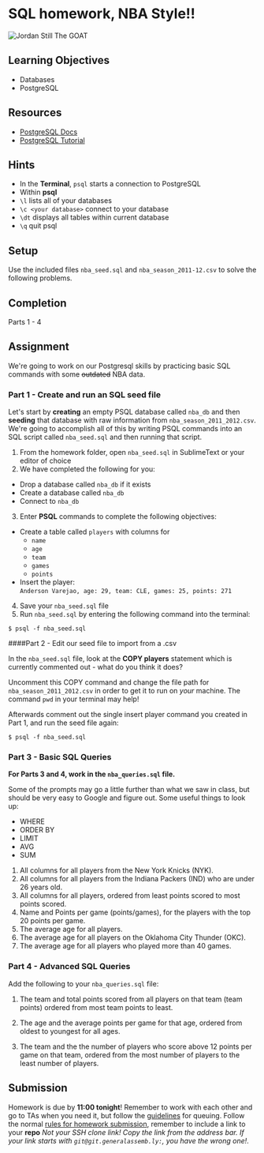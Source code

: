 # SQL homework, NBA Style!!

![Jordan Still The GOAT](https://media.giphy.com/media/3mISSzQUAVwmQ/giphy.gif)

## Learning Objectives
* Databases
* PostgreSQL

## Resources
* [PostgreSQL Docs](https://www.postgresql.org/docs/9.6/static/index.html)
* [PostgreSQL Tutorial](https://www.tutorialspoint.com/postgresql/index.htm)

## Hints
* In the **Terminal**, `psql` starts a connection to PostgreSQL
* Within **psql**
* `\l` lists all of your databases
* `\c <your database>` connect to your database
* `\dt` displays all tables within current database
* `\q` quit psql

## Setup

Use the included files `nba_seed.sql` and `nba_season_2011-12.csv` to solve the following problems.

## Completion

Parts 1 - 4

## Assignment

We're going to work on our Postgresql skills by practicing basic SQL commands with some ~~outdated~~ NBA data.

### Part 1 - Create and run an SQL seed file

Let's start by **creating** an empty PSQL database called `nba_db` and then **seeding** that database with raw information from `nba_season_2011_2012.csv`. We're going to accomplish all of this by writing PSQL commands into an SQL script called `nba_seed.sql` and then running that script.

1. From the homework folder, open `nba_seed.sql` in SublimeText or your editor of choice
2. We have completed the following for you:
  * Drop a database called `nba_db` if it exists
  * Create a database called `nba_db`
  * Connect to `nba_db`
3. Enter **PSQL** commands to complete the following objectives:
  * Create a table called `players` with columns for
    - `name`
    - `age`
    - `team`
    - `games`
    - `points`
  * Insert the player:<br>
    `Anderson Varejao, age: 29, team: CLE, games: 25, points: 271`
4. Save your `nba_seed.sql` file
5. Run `nba_seed.sql` by entering the following command into the terminal:
  ```
  $ psql -f nba_seed.sql
  ```

####Part 2 - Edit our seed file to import from a .csv

In the `nba_seed.sql` file, look at the **COPY players** statement which is currently commented out - what do you think it does?

Uncomment this COPY command and change the file path for `nba_season_2011_2012.csv` in order to get it to run on *your* machine. The command `pwd` in your terminal may help!

Afterwards comment out the single insert player command you created in Part 1, and run the seed file again:

```
$ psql -f nba_seed.sql
```

### Part 3 - Basic SQL Queries

**For Parts 3 and 4, work in the `nba_queries.sql` file.**

Some of the prompts may go a little further than what we saw in class, but should be very easy to Google and figure out. Some useful things to look up:
* WHERE
* ORDER BY
* LIMIT
* AVG
* SUM

1. All columns for all players from the New York Knicks (NYK).
2. All columns for all players from the Indiana Packers (IND) who are under 26 years old.
3. All columns for all players, ordered from least points scored to most points scored.
4. Name and Points per game (points/games), for the players with the top 20 points per game.
5. The average age for all players.
6. The average age for all players on the Oklahoma City Thunder (OKC).
7. The average age for all players who played more than 40 games.

### Part 4 - Advanced SQL Queries

Add the following to your `nba_queries.sql` file:

1. The team and total points scored from all players on that team (team points) ordered from most team points to least.

2. The age and the average points per game for that age, ordered from oldest to youngest for all ages.

3. The team and the the number of players who score above 12 points per game on that team, ordered from the most number of players to the least number of players.

## Submission

Homework is due by **11:00 tonight**! Remember to work with each other and go to TAs when you need it, but follow the [guidelines](https://git.generalassemb.ly/wdi-nyc-5-22/course-information/blob/master/how-to-queue-with-TAs.md) for queuing. Follow the normal [rules for homework submission](https://git.generalassemb.ly/wdi-nyc-5-22/course-information/blob/master/homework-policy.md), remember to include a link to your **repo** *Not your SSH clone link! Copy the link from the address bar. If your link starts with `git@git.generalassemb.ly:`, you have the wrong one!*.
